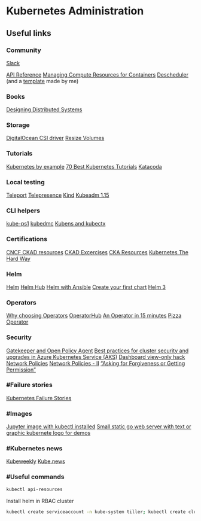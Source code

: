 # Kubernetes Administration

## Useful links

### Community

[Slack](https://kubernetes.slack.com)

[API Reference](https://kubernetes.io/docs/reference/generated/kubernetes-api/v1.15/)
[Managing Compute Resources for Containers](https://kubernetes.io/docs/concepts/configuration/manage-compute-resources-container/)
[Descheduler](https://github.com/kubernetes-incubator/descheduler) (and a [template](https://gist.github.com/ams0/b38158b4a66fa3bbb0f272121f76cc6f) made by me)

### Books

[Designing Distributed Systems](https://azure.microsoft.com/en-us/resources/designing-distributed-systems/en-us/)

### Storage

[DigitalOcean CSI driver](https://github.com/digitalocean/csi-digitalocean)
[Resize Volumes](https://kubernetes.io/blog/2018/07/12/resizing-persistent-volumes-using-kubernetes/)

### Tutorials

[Kubernetes by example](http://kubernetesbyexample.com)
[70 Best Kubernetes Tutorials](https://www.aquasec.com/wiki/display/containers/70+Best+Kubernetes+Tutorials)
[Katacoda](https://www.katacoda.com/)

### Local testing

[Teleport](https://gravitational.com/teleport)
[Telepresence](https://www.telepresence.io/)
[Kind](https://github.com/kubernetes-sigs/kind)
[Kubeadm 1.15](https://kubernetes.io/blog/2019/06/24/automated-high-availability-in-kubeadm-v1.15-batteries-included-but-swappable/)

### CLI helpers

[kube-ps1](https://github.com/jonmosco/kube-ps1)
[kubedmc](https://github.com/Mimetis/Kubedmc)
[Kubens and kubectx](https://github.com/ahmetb/kubectx/)

### Certifications

[CNCF CKAD resources](https://www.cncf.io/certification/ckad/)
[CKAD Excercises](https://github.com/dgkanatsios/CKAD-exercises)
[CKA Resources](https://www.cncf.io/certification/cka/)
[Kubernetes The Hard Way](https://github.com/kelseyhightower/kubernetes-the-hard-way)

### Helm

[Helm](https://helm.sh/)
[Helm Hub](https://hub.helm.sh/)
[Helm with Ansible](https://blog.openshift.com/automating-helm-charts-with-ansible/)
[Create your first chart](https://docs.bitnami.com/kubernetes/how-to/create-your-first-helm-chart/#helpers-and-other-functions)
[Helm 3](https://v3.helm.sh/)

### Operators

[Why choosing Operators](https://medium.com/@cloudark/why-to-write-kubernetes-operators-9b1e32a24814)
[OperatorHub](https://operatorhub.io/)
[An Operator in 15 minutes](https://blog.openshift.com/make-a-kubernetes-operator-in-15-minutes-with-helm/)
[Pizza Operator](https://github.com/giantswarm/pizza-operator)

### Security

[Gatekeeper and Open Policy Agent](https://github.com/open-policy-agent/gatekeeper)
[Best practices for cluster security and upgrades in Azure Kubernetes Service (AKS)](https://docs.microsoft.com/en-us/azure/aks/operator-best-practices-cluster-security)
[Dashboard view-only hack](https://gist.githubusercontent.com/ams0/677fe4fb1d523afef6e1cebb6d4a6035/raw/53dcfb0250f3aecab8c6644cbe55f3f97f17ce64/dashboard-viewonly.yaml)
[Network Policies](https://ahmet.im/blog/kubernetes-network-policy/)
[Network Policies - II](https://octetz.com/posts/k8s-network-policy-apis)
[“Asking for Forgiveness or Getting Permission”](https://blog.aquasec.com/kubernetes-rbac)

### #Failure stories

[Kubernetes Failure Stories](https://k8s.af/)

### #Images

[Jupyter image with kubectl installed](https://hub.docker.com/r/mjbright/kubelab)
[Small static go web server with text or graphic kubernete logo for demos](https://hub.docker.com/r/mjbright/k8s-demo)

### #Kubernetes news

[Kubeweekly](https://kubeweekly.io/)
[Kube.news](https://kube.news/)

### #Useful commands

```bash
kubectl api-resources
```

Install helm in RBAC cluster

```bash
kubectl create serviceaccount -n kube-system tiller; kubectl create clusterrolebinding tiller --clusterrole=cluster-admin --serviceaccount=kube-system:tiller; helm init --service-account tiller
```
